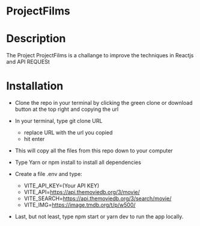 # ProjectFilms

# Description 

The Project ProjectFilms is a challange to improve the techniques in Reactjs and API REQUESt

# Installation

- Clone the repo in your terminal by clicking the green clone or download button at the top right and copying the url

- In your terminal, type git clone URL
  - replace URL with the url you copied
  - hit enter


- This will copy all the files from this repo down to your computer

- Type Yarn or npm install to install all dependencies

- Create a file .env and type:

  - VITE_API_KEY=(Your API KEY) <br>
  - VITE_API=https://api.themoviedb.org/3/movie/<br>
  - VITE_SEARCH=https://api.themoviedb.org/3/search/movie/ <br>
  - VITE_IMG=https://image.tmdb.org/t/p/w500/

- Last, but not least, type npm start or yarn dev to run the app locally.
